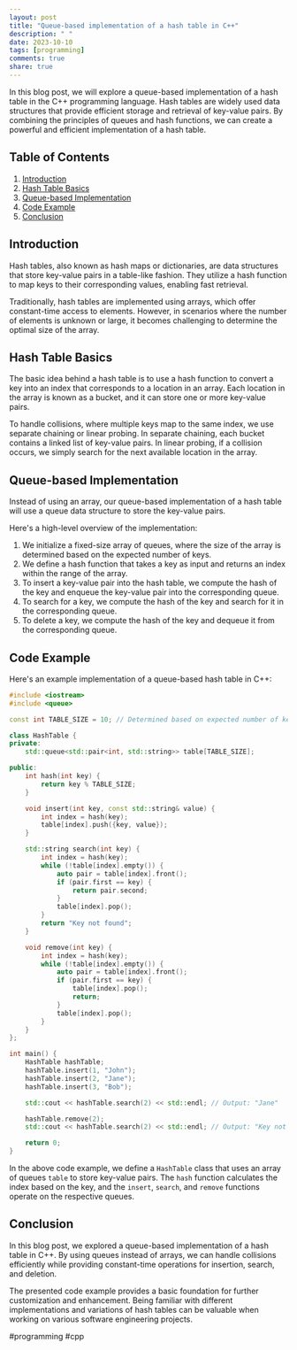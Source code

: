 ```yaml
---
layout: post
title: "Queue-based implementation of a hash table in C++"
description: " "
date: 2023-10-10
tags: [programming]
comments: true
share: true
---
```


In this blog post, we will explore a queue-based implementation of a hash table in the C++ programming language. Hash tables are widely used data structures that provide efficient storage and retrieval of key-value pairs. By combining the principles of queues and hash functions, we can create a powerful and efficient implementation of a hash table.

## Table of Contents
1. [Introduction](#introduction)
2. [Hash Table Basics](#hash-table-basics)
3. [Queue-based Implementation](#queue-based-implementation)
4. [Code Example](#code-example)
5. [Conclusion](#conclusion)

## Introduction<a name="introduction"></a>

Hash tables, also known as hash maps or dictionaries, are data structures that store key-value pairs in a table-like fashion. They utilize a hash function to map keys to their corresponding values, enabling fast retrieval.

Traditionally, hash tables are implemented using arrays, which offer constant-time access to elements. However, in scenarios where the number of elements is unknown or large, it becomes challenging to determine the optimal size of the array.

## Hash Table Basics<a name="hash-table-basics"></a>

The basic idea behind a hash table is to use a hash function to convert a key into an index that corresponds to a location in an array. Each location in the array is known as a bucket, and it can store one or more key-value pairs.

To handle collisions, where multiple keys map to the same index, we use separate chaining or linear probing. In separate chaining, each bucket contains a linked list of key-value pairs. In linear probing, if a collision occurs, we simply search for the next available location in the array.

## Queue-based Implementation<a name="queue-based-implementation"></a>

Instead of using an array, our queue-based implementation of a hash table will use a queue data structure to store the key-value pairs. 

Here's a high-level overview of the implementation:
1. We initialize a fixed-size array of queues, where the size of the array is determined based on the expected number of keys.
2. We define a hash function that takes a key as input and returns an index within the range of the array.
3. To insert a key-value pair into the hash table, we compute the hash of the key and enqueue the key-value pair into the corresponding queue.
4. To search for a key, we compute the hash of the key and search for it in the corresponding queue.
5. To delete a key, we compute the hash of the key and dequeue it from the corresponding queue.

## Code Example<a name="code-example"></a>

Here's an example implementation of a queue-based hash table in C++:

```cpp
#include <iostream>
#include <queue>

const int TABLE_SIZE = 10; // Determined based on expected number of keys

class HashTable {
private:
    std::queue<std::pair<int, std::string>> table[TABLE_SIZE];

public:
    int hash(int key) {
        return key % TABLE_SIZE;
    }

    void insert(int key, const std::string& value) {
        int index = hash(key);
        table[index].push({key, value});
    }

    std::string search(int key) {
        int index = hash(key);
        while (!table[index].empty()) {
            auto pair = table[index].front();
            if (pair.first == key) {
                return pair.second;
            }
            table[index].pop();
        }
        return "Key not found";
    }

    void remove(int key) {
        int index = hash(key);
        while (!table[index].empty()) {
            auto pair = table[index].front();
            if (pair.first == key) {
                table[index].pop();
                return;
            }
            table[index].pop();
        }
    }
};

int main() {
    HashTable hashTable;
    hashTable.insert(1, "John");
    hashTable.insert(2, "Jane");
    hashTable.insert(3, "Bob");

    std::cout << hashTable.search(2) << std::endl; // Output: "Jane"

    hashTable.remove(2);
    std::cout << hashTable.search(2) << std::endl; // Output: "Key not found"

    return 0;
}
```

In the above code example, we define a `HashTable` class that uses an array of queues `table` to store key-value pairs. The `hash` function calculates the index based on the key, and the `insert`, `search`, and `remove` functions operate on the respective queues.

## Conclusion<a name="conclusion"></a>

In this blog post, we explored a queue-based implementation of a hash table in C++. By using queues instead of arrays, we can handle collisions efficiently while providing constant-time operations for insertion, search, and deletion.

The presented code example provides a basic foundation for further customization and enhancement. Being familiar with different implementations and variations of hash tables can be valuable when working on various software engineering projects.

#programming #cpp